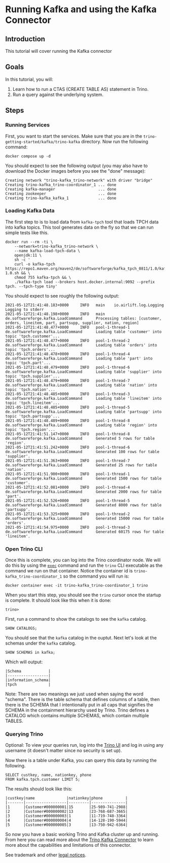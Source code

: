 # Running Kafka and using the Kafka Connector

## Introduction 
This tutorial will cover running the Kafka connector

## Goals
In this tutorial, you will:
 1. Learn how to run a CTAS (CREATE TABLE AS) statement in Trino.
 2. Run a query against the underlying system.
 
## Steps

### Running Services

First, you want to start the services. Make sure that you are in the 
`trino-getting-started/kafka/trino-kafka` directory. Now run the following
command:

```
docker compose up -d
```

You should expect to see the following output (you may also have to download
the Docker images before you see the "done" message):

```
Creating network "trino-kafka_trino-network" with driver "bridge"
Creating trino-kafka_trino-coordinator_1 ... done
Creating kafka-manager                   ... done
Creating zookeeper                       ... done
Creating trino-kafka_kafka_1             ... done
```
### Loading Kafka Data

The first step to is to load data from `kafka-tpch` tool that loads TPCH
data into kafka topics. This tool generates data on the fly so that we can run 
simple tests like this.

```
docker run --rm -ti \
    --network=trino-kafka_trino-network \
    --name kafka-load-tpch-data \
    openjdk:11 \
    sh -c '
    curl -o kafka-tpch https://repo1.maven.org/maven2/de/softwareforge/kafka_tpch_0811/1.0/kafka_tpch_0811-1.0.sh && \
    chmod 755 kafka-tpch && \
    ./kafka-tpch load --brokers host.docker.internal:9092 --prefix tpch. --tpch-type tiny'
```

You should expect to see roughly the following output:
```
2021-05-12T21:41:48.183+0000     INFO   main    io.airlift.log.Logging  Logging to stderr
2021-05-12T21:41:48.198+0000     INFO   main    de.softwareforge.kafka.LoadCommand      Processing tables: [customer, orders, lineitem, part, partsupp, supplier, nation, region]
2021-05-12T21:41:48.477+0000     INFO   pool-1-thread-1 de.softwareforge.kafka.LoadCommand      Loading table 'customer' into topic 'tpch.customer'...
2021-05-12T21:41:48.477+0000     INFO   pool-1-thread-2 de.softwareforge.kafka.LoadCommand      Loading table 'orders' into topic 'tpch.orders'...
2021-05-12T21:41:48.478+0000     INFO   pool-1-thread-4 de.softwareforge.kafka.LoadCommand      Loading table 'part' into topic 'tpch.part'...
2021-05-12T21:41:48.479+0000     INFO   pool-1-thread-6 de.softwareforge.kafka.LoadCommand      Loading table 'supplier' into topic 'tpch.supplier'...
2021-05-12T21:41:48.479+0000     INFO   pool-1-thread-7 de.softwareforge.kafka.LoadCommand      Loading table 'nation' into topic 'tpch.nation'...
2021-05-12T21:41:48.485+0000     INFO   pool-1-thread-3 de.softwareforge.kafka.LoadCommand      Loading table 'lineitem' into topic 'tpch.lineitem'...
2021-05-12T21:41:48.485+0000     INFO   pool-1-thread-5 de.softwareforge.kafka.LoadCommand      Loading table 'partsupp' into topic 'tpch.partsupp'...
2021-05-12T21:41:48.489+0000     INFO   pool-1-thread-8 de.softwareforge.kafka.LoadCommand      Loading table 'region' into topic 'tpch.region'...
2021-05-12T21:41:51.147+0000     INFO   pool-1-thread-8 de.softwareforge.kafka.LoadCommand      Generated 5 rows for table 'region'.
2021-05-12T21:41:51.242+0000     INFO   pool-1-thread-6 de.softwareforge.kafka.LoadCommand      Generated 100 rows for table 'supplier'.
2021-05-12T21:41:51.363+0000     INFO   pool-1-thread-7 de.softwareforge.kafka.LoadCommand      Generated 25 rows for table 'nation'.
2021-05-12T21:41:51.900+0000     INFO   pool-1-thread-1 de.softwareforge.kafka.LoadCommand      Generated 1500 rows for table 'customer'.
2021-05-12T21:41:52.081+0000     INFO   pool-1-thread-4 de.softwareforge.kafka.LoadCommand      Generated 2000 rows for table 'part'.
2021-05-12T21:41:52.526+0000     INFO   pool-1-thread-5 de.softwareforge.kafka.LoadCommand      Generated 8000 rows for table 'partsupp'.
2021-05-12T21:41:53.325+0000     INFO   pool-1-thread-2 de.softwareforge.kafka.LoadCommand      Generated 15000 rows for table 'orders'.
2021-05-12T21:41:54.975+0000     INFO   pool-1-thread-3 de.softwareforge.kafka.LoadCommand      Generated 60175 rows for table 'lineitem'.
```

### Open Trino CLI

Once this is complete, you can log into the Trino coordinator node. We will
do this by using the [`exec`](https://docs.docker.com/engine/reference/commandline/exec/)
command and run the `trino` CLI executable as the command we run on that
container. Notice the container id is `trino-kafka_trino-coordinator_1` so the
command you will run is:

```
docker container exec -it trino-kafka_trino-coordinator_1 trino
```

When you start this step, you should see the `trino` cursor once the startup
is complete. It should look like this when it is done:
```
trino>
```

First, run a command to show the catalogs to see the `kafka` catalog.

```
SHOW CATALOGS;
```

You should see that the `kafka` catalog in the ouptut. Next let's look at the
schemas under the `kafka` catalog.

```
SHOW SCHEMAS in kafka;
```

Which will output:

```
|Schema            |
|------------------|
|information_schema|
|tpch              |
```

Note: There are two meanings we just used when saying the word "schema".
There is the table schema that defines columns of a table, then there is the
SCHEMA that I intentionally put in all caps that signifies the SCHEMA in the
containment hierarchy used by Trino. Trino defines a CATALOG which contains
multiple SCHEMAS, which contain multiple TABLES. 

### Querying Trino

Optional: To view your queries run, log into the 
[Trino UI](http://localhost:8080) and log in using any username (it doesn't
 matter since no security is set up).

Now there is a table under Kafka, you can query this data by running the
following.

```
SELECT custkey, name, nationkey, phone 
FROM kafka.tpch.customer LIMIT 5;

```

The results should look like this:
```
|custkey|name              |nationkey|phone          |
|-------|------------------|---------|---------------|
|1      |Customer#000000001|15       |25-989-741-2988|
|2      |Customer#000000002|13       |23-768-687-3665|
|3      |Customer#000000003|1        |11-719-748-3364|
|4      |Customer#000000004|4        |14-128-190-5944|
|5      |Customer#000000005|3        |13-750-942-6364|
```

So now you have a basic working Trino and Kafka cluster up and running. From
here you can read more about the 
[Trino Kafka Connector](https://trino.io/docs/current/connector/kafka.html) 
to learn more about the capabilities and limitations of this connector.

See trademark and other [legal notices](https://trino.io/legal.html).
